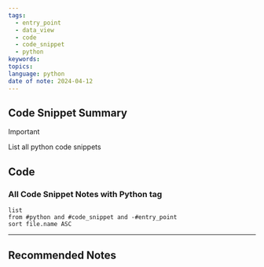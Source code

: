 ```yaml
---
tags:
  - entry_point
  - data_view
  - code
  - code_snippet
  - python
keywords: 
topics: 
language: python
date of note: 2024-04-12
---
```


## Code Snippet Summary

>[!important]
>List all python code snippets


## Code

### All Code Snippet Notes with Python tag

```dataview
list
from #python and #code_snippet and -#entry_point 
sort file.name ASC
```





-----------
##  Recommended Notes

